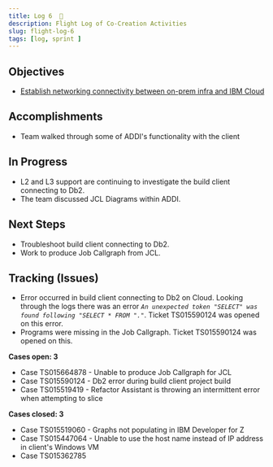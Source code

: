 ```yaml
---
title: Log 6  🛫
description: Flight Log of Co-Creation Activities
slug: flight-log-6
tags: [log, sprint ]
---
```


## Objectives

- [Establish networking connectivity between on-prem infra and IBM Cloud](https://ibm.monday.com/boards/6034898292/pulses/6034898945)
 
## Accomplishments
- Team walked through some of ADDI's functionality with the client

## In Progress
- L2 and L3 support are continuing to investigate the build client connecting to Db2.
- The team discussed JCL Diagrams within ADDI. 

## Next Steps
- Troubleshoot build client connecting to Db2.
- Work to produce Job Callgraph from JCL.


## Tracking (Issues)

- Error occurred in build client connecting to Db2 on Cloud. Looking through the logs there was an error _`An unexpected token "SELECT" was found following "SELECT * FROM "."`_. Ticket TS015590124 was opened on this error. 
- Programs were missing in the Job Callgraph. Ticket TS015590124 was opened on this.

**Cases open: 3**
  - Case TS015664878 - Unable to produce Job Callgraph for  JCL
  - Case TS015590124 - Db2 error during build client project build
  - Case TS015519419 - Refactor Assistant is throwing an intermittent error when attempting to slice

**Cases closed: 3**
  - Case TS015519060 - Graphs not populating in IBM Developer for Z
  - Case TS015447064 - Unable to use the host name instead of IP address in client's Windows VM
  - Case TS015362785  